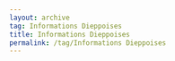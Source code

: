 ```yaml
---
layout: archive  
tag: Informations Dieppoises  
title: Informations Dieppoises  
permalink: /tag/Informations Dieppoises
---
```

